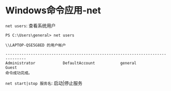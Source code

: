 # Windows命令应用-net

`net users`: 查看系统用户

```
PS C:\Users\general> net users

\\LAPTOP-QSE5G8ED 的用户帐户

-------------------------------------------------------------------------------
Administrator            DefaultAccount           general
Guest
命令成功完成。
```

`net start|stop 服务名`: 启动|停止服务